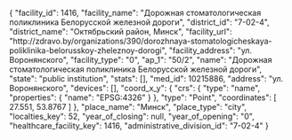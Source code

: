 {
    "facility_id": 1416,
    "facility_name": "Дорожная стоматологическая поликлиника Белорусской железной дороги",
    "district_id": "7-02-4",
    "district_name": "Октябрьский район, Минск",
    "facility_url": "http:\/\/zdravo.by\/organizations\/390\/dorozhnaya-stomatologicheskaya-poliklinika-belorusskoy-zheleznoy-dorogi",
    "facility_address": "ул. Воронянского",
    "facility_type": "0",
    "ap_1": "50\/2",
    "name": "Дорожная стоматологическая поликлиника Белорусской железной дороги",
    "state": "public institution",
    "stats": [],
    "med_id": 10215886,
    "address": "ул. Воронянского",
    "devices": [],
    "coord_x_y": {
        "crs": {
            "type": "name",
            "properties": {
                "name": "EPSG:4326"
            }
        },
        "type": "Point",
        "coordinates": [
            27.551,
            53.8767
        ]
    },
    "place_name": "Минск",
    "place_type": "city",
    "localties_key": 52,
    "year_of_closing": null,
    "year_of_opening": "0",
    "healthcare_facility_key": 1416,
    "administrative_division_id": "7-02-4"
}